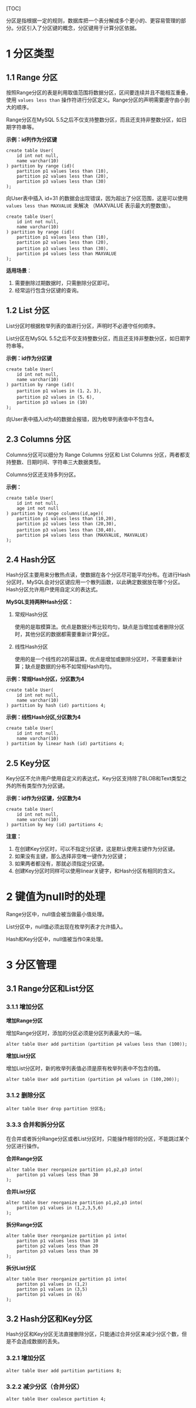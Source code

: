 [TOC]

分区是指根据一定的规则，数据库把一个表分解成多个更小的、更容易管理的部分。分区引入了分区键的概念，分区键用于计算分区依据。



# 1 分区类型

## 1.1 Range 分区

按照Range分区的表是利用取值范围将数据分区，区间要连续并且不能相互重叠，使用 `values less than` 操作符进行分区定义。Range分区的声明需要遵守由小到大的顺序。

Range分区在MySQL 5.5之后不仅支持整数分区，而且还支持非整数分区，如日期字符串等。



**示例：id列作为分区键**

```
create table User( 
    id int not null, 
    name varchar(10) 
) partition by range (id)( 
    partition p1 values less than (10), 
    partition p2 values less than (20), 
    partition p3 values less than (30) 
);
```



向User表中插入 id=31 的数据会出现错误，因为超出了分区范围，这是可以使用 `values less than MAXVALUE` 来解决 （MAXVALUE 表示最大的整数值）。

```
create table User( 
    id int not null, 
    name varchar(10) 
) partition by range (id)( 
    partition p1 values less than (10), 
    partition p2 values less than (20), 
    partition p3 values less than (30)， 
    partition p4 values less than MAXVALUE 
);
```



**适用场景**：

1. 需要删除过期数据时，只需删除分区即可。
2. 经常运行包含分区键的查询。



## 1.2 List 分区

List分区时根据枚举列表的值进行分区，声明时不必遵守任何顺序。

List分区在MySQL 5.5之后不仅支持整数分区，而且还支持非整数分区，如日期字符串等。



**示例：id作为分区键**

```
create table User( 
    id int not null, 
    name varchar(10) 
) partition by range (id)( 
    partition p1 values in (1，2，3), 
    partition p2 values in (5，6), 
    partition p3 values in (10) 
);
```


向User表中插入id为4的数据会报错，因为枚举列表值中不包含4。



## 2.3 Columns 分区

Columns分区可以细分为 Range Columns 分区和 List Columns 分区，两者都支持整数、日期时间、字符串三大数据类型。

Columns分区还支持多列分区。



**示例：**

```
create table User( 
    id int not null, 
    age int not null 
) partition by range columns(id,age)( 
    partition p1 values less than (10,20), 
    partition p2 values less than (20,30), 
    partition p3 values less than (30,40)， 
    partition p4 values less than (MAXVALUE, MAXVALUE) 
);
```



## 2.4 Hash分区

Hash分区主要用来分散热点读，使数据在各个分区尽可能平均分布。在进行Hash分区时，MySQL会对分区键应用一个散列函数，以此确定数据放在哪个分区。Hash分区允许用户使用自定义的表达式。

**MySQL支持两种Hash分区：**

1. 常规Hash分区

   使用的是取模算法。优点是数据分布比较均匀，缺点是当增加或者删除分区时，其他分区的数据都需要重新计算分区。

2. 线性Hash分区

   使用的是一个线性的2的幂运算。优点是增加或删除分区时，不需要重新计算；缺点是数据的分布不如常规Hash均匀。

   

**示例：常规Hash分区，分区数为4**

```
create table User( 
    id int not null, 
    name varchar(10) 
) partition by hash (id) partitions 4;
```


**示例：线性Hash分区,分区数为4**

```
create table User( 
    id int not null, 
    name varchar(10) 
) partition by linear hash (id) partitions 4;
```



## 2.5 Key分区

Key分区不允许用户使用自定义的表达式，Key分区支持除了BLOB和Text类型之外的所有类型作为分区键。



**示例：id作为分区键，分区数为4**

```
create table User( 
    id int not null, 
    name varchar(10) 
) partition by key (id) partitions 4;
```



**注意：**

1. 在创建Key分区时，可以不指定分区键，这是默认使用主键作为分区键。
2. 如果没有主键，那么选择非空唯一键作为分区键；
3. 如果两者都没有，那就必须指定分区键。
4. 创建Key分区时同样可以使用linear关键字，和Hash分区有相同的含义。



# 2 键值为null时的处理

Range分区中，null值会被当做最小值处理。

List分区中，null值必须出现在枚举列表才允许插入。

Hash和Key分区中，null值被当作0来处理。



# 3 分区管理

## 3.1 Range分区和List分区

### 3.1.1 增加分区

**增加Range分区**

增加Range分区时，添加的分区必须是分区列表最大的一端。

```
alter table User add partition (partition p4 values less than (100));
```



**增加List分区**

增加List分区时，新的枚举列表值必须是原有枚举列表中不包含的值。

```
alter table User add partition (partition p4 values in (100,200));
```



### 3.1.2 删除分区

```
alter table User drop partition 分区名;
```



### 3.3.3 合并和拆分分区

在合并或者拆分Range分区或者List分区时，只能操作相邻的分区，不能跳过某个分区进行操作。



**合并Range分区**

```
alter table User reorganize partition p1,p2,p3 into( 
    partiton p1 values less than 30 
);
```



**合并List分区**

```
alter table User reorganize partition p1,p2,p3 into( 
    partiton p1 values in (1,2,3,5,6) 
);
```



**拆分Range分区**

```
alter table User reorganize partition p1 into( 
    partiton p1 values less than 10 
    partiton p2 values less than 20 
    partiton p3 values less than 30 
);
```


**拆分List分区**

```
alter table User reorganize partition p1 into( 
    partiton p1 values in (1,2) 
    partiton p1 values in (3,5) 
    partiton p1 values in (6) 
);
```



## 3.2 Hash分区和Key分区

Hash分区和Key分区无法直接删除分区，只能通过合并分区来减少分区个数，但是不会造成数据的丢失。



### 3.2.1 增加分区

```
alter table User add partition partitions 8;
```



### 3.2.2 减少分区（合并分区）

```
alter table User coalesce partition 4;
```